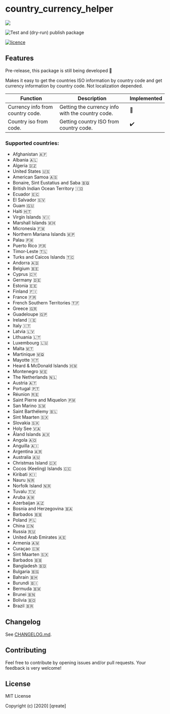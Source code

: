 # country_currency_helper

[![](https://img.shields.io/badge/pub-v0.0.2-brightgreen.svg)](https://pub.dev/packages/country_currency_helper)

![Test and (dry-run) publish package](https://github.com/qreate/country_currency_helper/workflows/Test%20and%20(dry-run)%20publish%20package/badge.svg)

[![licence](https://img.shields.io/badge/licence-MIT-blue.svg)](https://github.com/qreate/country_currency_helper/blob/main/LICENSE.md)

## Features

Pre-release, this package is still being developed 🚧

Makes it easy to get the countries ISO information by country code and get currency information by country code. Not localization depended.

| Function  | Description| Implemented |
|---|---|---|
| Currency info from country code.  | Getting the currency info with the country code. | 🚧 |
| Country iso from code.  | Getting country ISO from country code. | ✔️ |

### Supported countries:

* Afghanistan 🇦🇫
* Albania 🇦🇱
* Algeria 🇩🇿
* United States 🇺🇸
* American Samoa 🇦🇸
* Bonaire, Sint Eustatius and Saba 🇧🇶
* British Indian Ocean Territory 🇮🇴
* Ecuador 🇪🇨
* El Salvador 🇸🇻
* Guam 🇬🇺
* Haiti 🇭🇹
* Virgin Islands 🇻🇮
* Marshall Islands 🇲🇭
* Micronesia 🇫🇲
* Northern Mariana Islands 🇲🇵
* Palau 🇵🇼
* Puerto Rico 🇵🇷
* Timor-Leste 🇹🇱
* Turks and Caicos Islands 🇹🇨
* Andorra 🇦🇩
* Belgium 🇧🇪
* Cyprus 🇨🇾
* Germany 🇩🇪
* Estonia 🇪🇪
* Finland 🇫🇮
* France 🇫🇷
* French Southern Territories 🇹🇫
* Greece 🇬🇷
* Guadeloupe 🇬🇵
* Ireland 🇮🇪
* Italy 🇮🇹
* Latvia 🇱🇻
* Lithuania 🇱🇹
* Luxembourg 🇱🇺
* Malta 🇲🇹
* Martinique 🇲🇶
* Mayotte 🇾🇹
* Heard & McDonald Islands 🇭🇲
* Montenegro 🇲🇪
* The Netherlands 🇳🇱
* Austria 🇦🇹
* Portugal 🇵🇹
* Réunion 🇷🇪
* Saint Pierre and Miquelon 🇵🇲
* San Marino 🇸🇲
* Saint Barthélemy 🇧🇱
* Sint Maarten 🇸🇽
* Slovakia 🇸🇰
* Holy See 🇻🇦
* Åland Islands 🇦🇽
* Angola 🇦🇴
* Anguilla 🇦🇮
* Argentina 🇦🇷
* Australia 🇦🇺
* Christmas Island 🇨🇽
* Cocos (Keeling) Islands 🇨🇨
* Kiribati 🇰🇮
* Nauru 🇳🇷
* Norfolk Island 🇳🇷
* Tuvalu 🇹🇻
* Aruba 🇦🇼
* Azerbaijan 🇦🇿
* Bosnia and Herzegovina 🇧🇦
* Barbados 🇧🇧
* Poland 🇵🇱
* China 🇨🇳
* Russia 🇷🇺
* United Arab Emirates 🇦🇪
* Armenia 🇦🇲
* Curaçao 🇨🇼
* Sint Maarten 🇸🇽
* Barbados 🇧🇧
* Bangladesh 🇧🇩
* Bulgaria 🇧🇬
* Bahrain 🇧🇭
* Burundi 🇧🇮
* Bermuda 🇧🇲
* Brunei 🇧🇳
* Bolivia 🇧🇴
* Brazil 🇧🇷

## Changelog

See [CHANGELOG.md](CHANGELOG.md).

## Contributing

Feel free to contribute by opening issues and/or pull requests. Your feedback is very welcome!

## License

MIT License

Copyright (c) [2020] [qreate]
